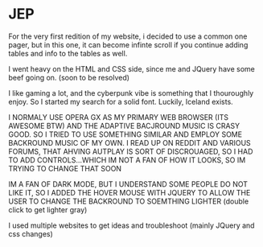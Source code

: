 # JEP
For the very first redition of my website, i decided to use a common one pager, but in this one, it can become infinte scroll if you continue adding tables and info to the tables as well. 

I went heavy on the HTML and CSS side, since me and JQuery have some beef going on. (soon to be resolved)

I like gaming a lot, and the cyberpunk vibe is something that I thouroughly enjoy. So I started my search for a solid font. Luckily, Iceland exists. 

I NORMALY USE OPERA GX AS MY PRIMARY WEB BROWSER (ITS AWESOME BTW) AND THE ADAPTIVE BACJROUND MUSIC IS CRASY GOOD. SO I TRIED TO USE SOMETHING SIMILAR AND EMPLOY SOME BACKROUND MUSIC OF MY OWN. 
I READ UP ON REDDIT AND VARIOUS FORUMS, THAT AHVING AUTPLAY IS SORT OF DISCROUAGED, SO I HAD TO ADD CONTROLS...WHICH IM NOT A FAN OF HOW IT LOOKS, SO IM TRYING TO CHANGE THAT SOON

IM A FAN OF DARK MODE, BUT I UNDERSTAND SOME PEOPLE DO NOT LIKE IT, SO I ADDED THE HOVER MOUSE WITH JQUERY TO ALLOW THE USER TO CHANGE THE BACKROUND TO SOEMTHING LIGHTER (double click to get lighter gray)

I used multiple websites to get ideas and troubleshoot (mainly JQuery and css changes)

